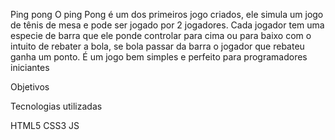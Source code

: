 Ping pong
O ping Pong é um dos primeiros jogo criados, ele simula um jogo de tênis de mesa e pode ser jogado por 2 jogadores. Cada jogador tem uma especie de barra que ele ponde controlar para cima ou para baixo com o intuito de rebater a bola, se bola passar da barra o jogador que rebateu ganha um ponto. É um jogo bem simples e perfeito para programadores iniciantes

Objetivos


Tecnologias utilizadas

HTML5
CSS3
JS
